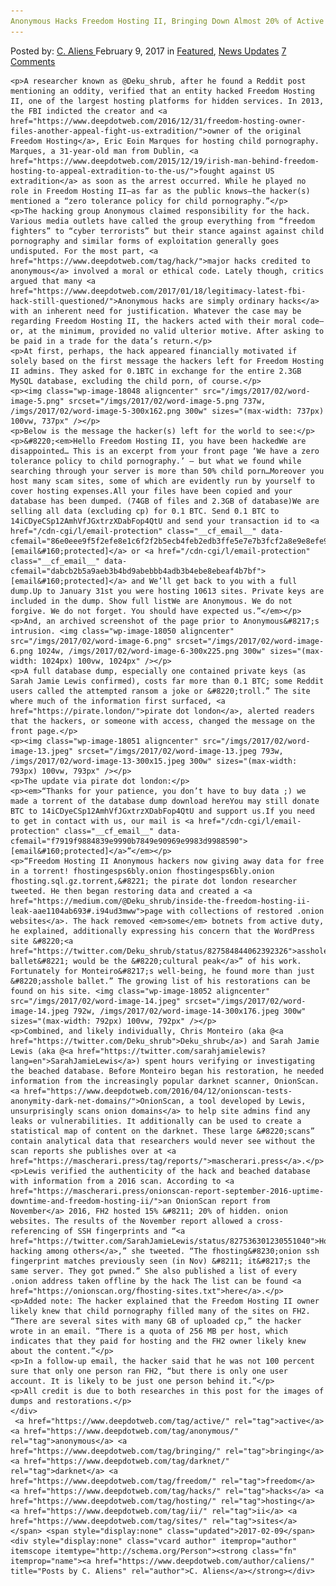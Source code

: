 ```yaml
---
Anonymous Hacks Freedom Hosting II, Bringing Down Almost 20% of Active Darknet Sites"
---
```

<article class="post-listing post-18045 post type-post status-publish format-standard has-post-thumbnail hentry tag-active tag-anonymous tag-bringing tag-darknet tag-freedom tag-hacks tag-hosting tag-ii tag-sites">
    <div class="post-inner">
        <span>Posted by: <a href="https://www.deepdotweb.com/author/caliens/" title="">C. Aliens </a></span>
    <span>February 9, 2017</span>
    <span>in <a href="https://www.deepdotweb.com/category/deepdot-news/" rel="category tag">Featured</a>, <a href="https://www.deepdotweb.com/category/news-updates/" rel="category tag">News Updates</a></span>
    <span><a href="https://www.deepdotweb.com/2017/02/09/anonymous-hacks-freedom-hosting-ii-bringing-almost-20-active-darknet-sites/#comments">7 Comments</a></span>
    </p>
    <div class="clear"></div>
    
    <p>A researcher known as @Deku_shrub, after he found a Reddit post mentioning an oddity, verified that an entity hacked Freedom Hosting II, one of the largest hosting platforms for hidden services. In 2013, the FBI indicted the creator and <a href="https://www.deepdotweb.com/2016/12/31/freedom-hosting-owner-files-another-appeal-fight-us-extradition/">owner of the original Freedom Hosting</a>, Eric Eoin Marques for hosting child pornography. Marques, a 31-year-old man from Dublin, <a href="https://www.deepdotweb.com/2015/12/19/irish-man-behind-freedom-hosting-to-appeal-extradition-to-the-us/">fought against US extradition</a> as soon as the arrest occurred. While he played no role in Freedom Hosting II—as far as the public knows—the hacker(s) mentioned a “zero tolerance policy for child pornography.”</p>
    <p>The hacking group Anonymous claimed responsibility for the hack. Various media outlets have called the group everything from “freedom fighters” to “cyber terrorists” but their stance against against child pornography and similar forms of exploitation generally goes undisputed. For the most part, <a href="https://www.deepdotweb.com/tag/hack/">major hacks credited to anonymous</a> involved a moral or ethical code. Lately though, critics argued that many <a href="https://www.deepdotweb.com/2017/01/18/legitimacy-latest-fbi-hack-still-questioned/">Anonymous hacks are simply ordinary hacks</a> with an inherent need for justification. Whatever the case may be regarding Freedom Hosting II, the hackers acted with their moral code—or, at the minimum, provided no valid ulterior motive. After asking to be paid in a trade for the data’s return.</p>
    <p>At first, perhaps, the hack appeared financially motivated if solely based on the first message the hackers left for Freedom Hosting II admins. They asked for 0.1BTC in exchange for the entire 2.3GB MySQL database, excluding the child porn, of course.</p>
    <p><img class="wp-image-18048 aligncenter" src="/imgs/2017/02/word-image-5.png" srcset="/imgs/2017/02/word-image-5.png 737w, /imgs/2017/02/word-image-5-300x162.png 300w" sizes="(max-width: 737px) 100vw, 737px" /></p>
    <p>Below is the message the hacker(s) left for the world to see:</p>
    <p>&#8220;<em>Hello Freedom Hosting II, you have been hackedWe are disappointed… This is an excerpt from your front page ‘We have a zero tolerance policy to child pornography.’ — but what we found while searching through your server is more than 50% child porn…Moreover you host many scam sites, some of which are evidently run by yourself to cover hosting expenses.All your files have been copied and your database has been dumped. (74GB of files and 2.3GB of database)We are selling all data (excluding cp) for 0.1 BTC. Send 0.1 BTC to 14iCDyeCSp12AmhVfJGxtrzXDabFop4QtU and send your transaction id to <a href="/cdn-cgi/l/email-protection" class="__cf_email__" data-cfemail="86e0eee9f5f2efe8e1c6f2f2b5ecb4feb2edb3ffe5e7e7b3fcf2a8e9e8efe9e8">[email&#160;protected]</a> or <a href="/cdn-cgi/l/email-protection" class="__cf_email__" data-cfemail="dabcb2b5a9aeb3b4bd9abebbb4adb3b4ebe8ebeaf4b7bf">[email&#160;protected]</a> and We’ll get back to you with a full dump.Up to January 31st you were hosting 10613 sites. Private keys are included in the dump. Show full listWe are Anonymous. We do not forgive. We do not forget. You should have expected us.”</em></p>
    <p>And, an archived screenshot of the page prior to Anonymous&#8217;s intrusion. <img class="wp-image-18050 aligncenter" src="/imgs/2017/02/word-image-6.png" srcset="/imgs/2017/02/word-image-6.png 1024w, /imgs/2017/02/word-image-6-300x225.png 300w" sizes="(max-width: 1024px) 100vw, 1024px" /></p>
    <p>A full database dump, especially one contained private keys (as Sarah Jamie Lewis confirmed), costs far more than 0.1 BTC; some Reddit users called the attempted ransom a joke or &#8220;troll.” The site where much of the information first surfaced, <a href="https://pirate.london/">pirate dot london</a>, alerted readers that the hackers, or someone with access, changed the message on the front page.</p>
    <p><img class="wp-image-18051 aligncenter" src="/imgs/2017/02/word-image-13.jpeg" srcset="/imgs/2017/02/word-image-13.jpeg 793w, /imgs/2017/02/word-image-13-300x15.jpeg 300w" sizes="(max-width: 793px) 100vw, 793px" /></p>
    <p>The update via pirate dot london:</p>
    <p><em>“Thanks for your patience, you don’t have to buy data ;) we made a torrent of the database dump download hereYou may still donate BTC to 14iCDyeCSp12AmhVfJGxtrzXDabFop4QtU and support us.If you need to get in contact with us, our mail is <a href="/cdn-cgi/l/email-protection" class="__cf_email__" data-cfemail="f7919f9884839e9990b7849e90969e9983d9988590">[email&#160;protected]</a>”</em></p>
    <p>“Freedom Hosting II Anonymous hackers now giving away data for free in a torrent! fhostingesps6bly.onion fhostingesps6bly.onion fhosting.sql.gz.torrent,&#8221; the pirate dot london researcher tweeted. He then began restoring data and created a <a href="https://medium.com/@Deku_shrub/inside-the-freedom-hosting-ii-leak-aae1104ab693#.i94ud3mww">page with collections of restored .onion websites</a>. The hack removed <em>some</em> botnets from active duty, he explained, additionally expressing his concern that the WordPress site &#8220;<a href="https://twitter.com/Deku_shrub/status/827584844062392326">asshole ballet&#8221; would be the &#8220;cultural peak</a>” of his work. Fortunately for Monteiro&#8217;s well-being, he found more than just &#8220;asshole ballet.” The growing list of his restorations can be found on his site. <img class="wp-image-18052 aligncenter" src="/imgs/2017/02/word-image-14.jpeg" srcset="/imgs/2017/02/word-image-14.jpeg 792w, /imgs/2017/02/word-image-14-300x176.jpeg 300w" sizes="(max-width: 792px) 100vw, 792px" /></p>
    <p>Combined, and likely individually, Chris Monteiro (aka @<a href="https://twitter.com/Deku_shrub">Deku_shrub</a>) and Sarah Jamie Lewis (aka @<a href="https://twitter.com/sarahjamielewis?lang=en">SarahJamieLewis</a>) spent hours verifying or investigating the beached database. Before Monteiro began his restoration, he needed information from the increasingly popular darknet scanner, OnionScan. <a href="https://www.deepdotweb.com/2016/04/12/onionscan-tests-anonymity-dark-net-domains/">OnionScan, a tool developed by Lewis, unsurprisingly scans onion domains</a> to help site admins find any leaks or vulnerabilities. It additionally can be used to create a statistical map of content on the darknet. These large &#8220;scans” contain analytical data that researchers would never see without the scan reports she publishes over at <a href="https://mascherari.press/tag/reports/">mascherari.press</a>.</p>
    <p>Lewis verified the authenticity of the hack and beached database with information from a 2016 scan. According to <a href="https://mascherari.press/onionscan-report-september-2016-uptime-downtime-and-freedom-hosting-ii/">an OnionScan report from November</a> 2016, FH2 hosted 15% &#8211; 20% of hidden. onion websites. The results of the November report allowed a cross-referencing of SSH fingerprints and “<a href="https://twitter.com/SarahJamieLewis/status/827536301230551040">Hostname hacking among others</a>,” she tweeted. “The fhosting&#8230;onion ssh fingerprint matches previously seen (in Nov) &#8211; it&#8217;s the same server. They got pwned.” She also published a list of every .onion address taken offline by the hack The list can be found <a href="https://onionscan.org/fhosting-sites.txt">here</a>.</p>
    <p>Added note: The hacker explained that the Freedom Hosting II owner likely knew that child pornography filled many of the sites on FH2. “There are several sites with many GB of uploaded cp,” the hacker wrote in an email. “There is a quota of 256 MB per host, which indicates that they paid for hosting and the FH2 owner likely knew about the content.”</p>
    <p>In a follow-up email, the hacker said that he was not 100 percent sure that only one person ran FH2, “but there is only one user account. It is likely to be just one person behind it.”</p>
    <p>All credit is due to both researches in this post for the images of dumps and restorations.</p>
    </div>
     <a href="https://www.deepdotweb.com/tag/active/" rel="tag">active</a> <a href="https://www.deepdotweb.com/tag/anonymous/" rel="tag">anonymous</a> <a href="https://www.deepdotweb.com/tag/bringing/" rel="tag">bringing</a> <a href="https://www.deepdotweb.com/tag/darknet/" rel="tag">darknet</a> <a href="https://www.deepdotweb.com/tag/freedom/" rel="tag">freedom</a> <a href="https://www.deepdotweb.com/tag/hacks/" rel="tag">hacks</a> <a href="https://www.deepdotweb.com/tag/hosting/" rel="tag">hosting</a> <a href="https://www.deepdotweb.com/tag/ii/" rel="tag">ii</a> <a href="https://www.deepdotweb.com/tag/sites/" rel="tag">sites</a></span> <span style="display:none" class="updated">2017-02-09</span>
    <div style="display:none" class="vcard author" itemprop="author" itemscope itemtype="http://schema.org/Person"><strong class="fn" itemprop="name"><a href="https://www.deepdotweb.com/author/caliens/" title="Posts by C. Aliens" rel="author">C. Aliens</a></strong></div>
    
